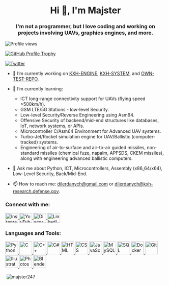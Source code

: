 <h1 align="center">Hi 👋, I'm Majster</h1>
<h3 align="center">I'm not a programmer, but I love coding and working on projects involving UAVs, graphics engines, and more.</h3>

<p align="left">
  <img src="https://komarev.com/ghpvc/?username=hanspanzer2137&label=Profile%20views&color=0e75b6&style=flat" alt="Profile views" />
</p>

<p align="left">
  <a href="https://github.com/ryo-ma/github-profile-trophy&theme=onedark">
    <img src="https://github-profile-trophy.vercel.app/?username=hanspanzer2137&theme=onedark" alt="GitHub Profile Trophy" />
  </a>
</p>

<p align="left">
  <a href="https://twitter.com/" target="blank">
    <img src="https://img.shields.io/twitter/follow/?logo=twitter&style=for-the-badge" alt="Twitter" />
  </a>
</p>

- 🔭 I’m currently working on [KXH-ENGINE](https://github.com/HansPanzer2137/KXH-ENGINE), [KXH-SYSTEM](https://github.com/HansPanzer2137/KXH-SYSTEM), and [OWN-TEST-REPO](https://github.com/HansPanzer2137/PRE-ALPHA-SHIT).

- 🌱 I’m currently learning:

  - ICT long-range connectivity support for UAVs (flying speed >500km/h).
  - GSM LTE/5G Stations - low-level Security.
  - Low-level Security/Reverse Engineering using Asm64.
  - Offensive Security of backend/mid-end structures like databases, IoT, network systems, or APIs.
  - Microcontroller C/Asm64 Environment for Advanced UAV systems.
  - Turbo-Jet/Rocket simulation engine for UAV/Ballistic (computer-tracked) systems.
  - Engineering of air-to-surface and air-to-air guided missiles, non-standard missiles (chemical fuze, napalm, APFSDS, CKEM missiles), along with engineering advanced ballistic computers.

- 💬 Ask me about Python, ICT, Microcontrollers, Assembly (x86_64/x64), Low-Level Security, Back/Mid-End.

- 📫 How to reach me: [dilerdanych@gmail.com](mailto:dilerdanych@gmail.com) or [dilerdanych@kxh-research.defense.gov](mailto:dilerdanych@kxh-research.defense.gov).

<h3 align="left">Connect with me:</h3>
<p align="left">
  <a href="https://instagram.com/_majster_247" target="blank">
    <img align="center" src="https://raw.githubusercontent.com/rahuldkjain/github-profile-readme-generator/master/src/images/icons/Social/instagram.svg" alt="Instagram" height="30" width="40" />
  </a>
  <a href="https://www.youtube.com/c/https://www.youtube.com/channel/ucti_evnnardaulfnzarsh5w" target="blank">
    <img align="center" src="https://raw.githubusercontent.com/rahuldkjain/github-profile-readme-generator/master/src/images/icons/Social/youtube.svg" alt="YouTube" height="30" width="40" />
  </a>
  <a href="https://discord.gg/HansPanzer#4181" target="blank">
    <img align="center" src="https://raw.githubusercontent.com/rahuldkjain/github-profile-readme-generator/master/src/images/icons/Social/discord.svg" alt="Discord" height="30" width="40" />
  </a>
  <a href="https://linkedin.com/in/https://www.linkedin.com/in/majster-57a511215" target="blank">
    <img align="center" src="https://raw.githubusercontent.com/rahuldkjain/github-profile-readme-generator/master/src/images/icons/Social/linkedin.svg" alt="LinkedIn" height="30" width="40" />
  </a>
</p>

<h3 align="left">Languages and Tools:</h3>
<p align="left">
  <a href="https://www.python.org" target="_blank">
    <img src="https://raw.githubusercontent.com/rahuldkjain/github-profile-readme-generator/master/src/images/icons/Languages/python.svg" alt="Python" height="40" width="40" />
  </a>
  <a href="https://www.cprogramming.com/" target="_blank">
    <img src="https://raw.githubusercontent.com/rahuldkjain/github-profile-readme-generator/master/src/images/icons/Languages/c.svg" alt="C" height="40" width="40" />
  </a>
  <a href="https://www.w3schools.com/cpp/" target="_blank">
    <img src="https://raw.githubusercontent.com/rahuldkjain/github-profile-readme-generator/master/src/images/icons/Languages/cpp.svg" alt="C++" height="40" width="40" />
  </a>
  <a href="https://www.w3schools.com/cs/" target="_blank">
    <img src="https://raw.githubusercontent.com/rahuldkjain/github-profile-readme-generator/master/src/images/icons/Languages/csharp.svg" alt="C#" height="40" width="40" />
  </a>
  <a href="https://www.w3schools.com/html/" target="_blank">
    <img src="https://raw.githubusercontent.com/rahuldkjain/github-profile-readme-generator/master/src/images/icons/Languages/html.svg" alt="HTML" height="40" width="40" />
  </a>
  <a href="https://www.w3schools.com/css/" target="_blank">
    <img src="https://raw.githubusercontent.com/rahuldkjain/github-profile-readme-generator/master/src/images/icons/Languages/css.svg" alt="CSS" height="40" width="40" />
  </a>
  <a href="https://www.javascript.com" target="_blank">
    <img src="https://raw.githubusercontent.com/rahuldkjain/github-profile-readme-generator/master/src/images/icons/Languages/javascript.svg" alt="JavaScript" height="40" width="40" />
  </a>
  <a href="https://www.mysql.com/" target="_blank">
    <img src="https://raw.githubusercontent.com/rahuldkjain/github-profile-readme-generator/master/src/images/icons/Languages/mysql.svg" alt="MySQL" height="40" width="40" />
  </a>
  <a href="https://www.microsoft.com/en-us/sql-server" target="_blank">
    <img src="https://raw.githubusercontent.com/rahuldkjain/github-profile-readme-generator/master/src/images/icons/Languages/microsoft_sql_server.svg" alt="SQL Server" height="40" width="40" />
  </a>
  <a href="https://www.docker.com/" target="_blank">
    <img src="https://raw.githubusercontent.com/rahuldkjain/github-profile-readme-generator/master/src/images/icons/Languages/docker.svg" alt="Docker" height="40" width="40" />
  </a>
  <a href="https://git-scm.com/" target="_blank">
    <img src="https://raw.githubusercontent.com/rahuldkjain/github-profile-readme-generator/master/src/images/icons/Languages/git.svg" alt="Git" height="40" width="40" />
  </a>
  <a href="https://www.adobe.com/products/illustrator.html" target="_blank">
    <img src="https://raw.githubusercontent.com/rahuldkjain/github-profile-readme-generator/master/src/images/icons/Languages/illustrator.svg" alt="Illustrator" height="40" width="40" />
  </a>
  <a href="https://www.adobe.com/products/photoshop.html" target="_blank">
    <img src="https://raw.githubusercontent.com/rahuldkjain/github-profile-readme-generator/master/src/images/icons/Languages/photoshop.svg" alt="Photoshop" height="40" width="40" />
  </a>
  <a href="https://www.blender.org/" target="_blank">
    <img src="https://raw.githubusercontent.com/rahuldkjain/github-profile-readme-generator/master/src/images/icons/Languages/blender.svg" alt="Blender" height="40" width="40" />
  </a>
</p>

<p>&nbsp;<img align="center" src="https://github-readme-stats.vercel.app/api?username=majster247&show_icons=true&locale=en" alt="majster247" /></p>
